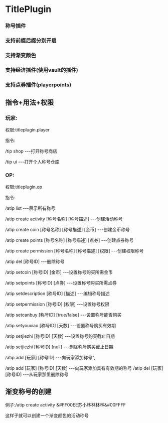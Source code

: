 # TitlePlugin
### 称号插件
### 支持前缀后缀分别开启
### 支持渐变颜色
### 支持经济插件(使用vault的插件)
### 支持点券插件(playerpoints)
## 指令+用法+权限
### 玩家:

权限:titleplugin.player

指令:

/tip shop ---打开称号商店

/tip ui ---打开个人称号仓库

### OP:

权限:titleplugin.op

指令:

/atip list ---展示所有称号

/atip create activity [称号名称] [称号描述] ---创建活动称号

/atip create coin [称号名称] [称号描述] [金币] ---创建金币称号

/atip create points [称号名称] [称号描述] [点券] ---创建点券称号

/atip create permission [称号名称] [称号描述] [权限] ---创建权限称号

/atip del [称号ID] ---删除称号

/atip setcoin [称号ID] [金币] ---设置称号购买所需金币

/atip setpoints [称号ID] [点券] ---设置称号购买所需点券

/atip setdescription [称号ID] [描述] ---编辑称号描述

/atip setpermission [称号ID] [权限] ---设置称号权限

/atip setcanbuy [称号ID] [true/false] ---设置称号能否购买

/atip setyouxiao [称号ID] [天数] ---设置称号购买有效期

/atip setjiezhi [称号ID] [天数] ---设置称号购买截止日期

/atip setjiezhi [称号ID] [null] ---删除称号购买截止日期

/atip add [玩家] [称号ID] ---向玩家添加称号",

/atip add [玩家] [称号ID] [天数] ---向玩家添加具有有效期的称号
/atip del [玩家] [称号ID] ---从玩家那里删除称号
## 渐变称号的创建
例子:/atip create activity &#FF00EE苏小林林林林&#00FFFF

这样子就可以创建一个渐变颜色的活动称号
